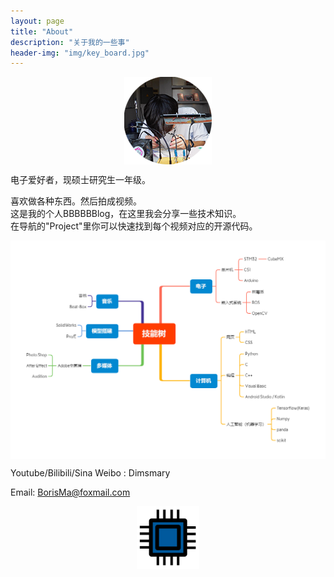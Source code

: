 ```yaml
---
layout: page
title: "About"
description: "关于我的一些事"
header-img: "img/key_board.jpg"
---
```


<center>
    <p><img src="img/Zero.png" align="center"></p>
</center>

电子爱好者，现硕士研究生一年级。  

喜欢做各种东西。然后拍成视频。  
这是我的个人BBBBBBlog，在这里我会分享一些技术知识。  
在导航的"Project"里你可以快速找到每个视频对应的开源代码。  

<center>
    <p><img src="img/skitree.png" align="center"></p>
</center>

 Youtube/Bilibili/Sina Weibo : Dimsmary

Email: BorisMa@foxmail.com

<center>
    <p><img src="img/favicon.png" align="center" width="100"></p>
</center>
